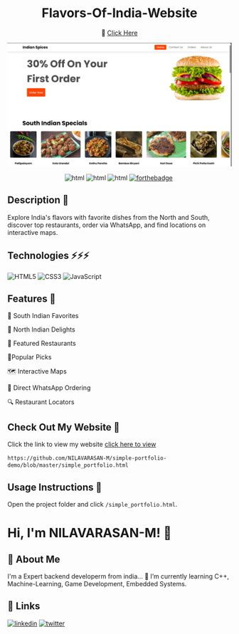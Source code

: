 
<div align="center">

# Flavors-Of-India-Website
</div>

<div align="center">
🔹
<a href="https://htmlpreview.github.io/?https://github.com/NILAVARASAN-M/simple-portfolio-demo/blob/master/simple_portfolio.html">Click Here</a>
</div>

![Html photo](image1.png)

<div align="center">

![html](https://forthebadge.com/images/badges/made-with-html.svg)
![html](https://forthebadge.com/images/badges/made-with-css.svg)
![html](https://forthebadge.com/images/badges/made-with-javascript.svg)
[![forthebadge](https://forthebadge.com/images/badges/built-with-love.svg)](https://forthebadge.com)&nbsp;
</div>

## Description 📝

Explore India's flavors with favorite dishes from the North and South, discover top restaurants, order via WhatsApp, and find locations on interactive maps.

##  Technologies ⚡⚡⚡
![HTML5](https://img.shields.io/badge/-HTML5-E34F26?style=flat-square&logo=html5&logoColor=white)
![CSS3](https://img.shields.io/badge/-CSS3-1572B6?style=flat-square&logo=css3)
![JavaScript](https://img.shields.io/badge/-JavaScript-black?style=flat-square&logo=javascript)
![]()


## Features 🌟


🍛 South Indian Favorites 

🍲 North Indian Delights 

🏪 Featured Restaurants 

🌟Popular Picks 

🗺️ Interactive Maps 

📲 Direct WhatsApp Ordering 

🔍 Restaurant Locators 

## Check Out My Website 💼

Click the link to view my website 
<a href="https://htmlpreview.github.io/?https://github.com/NILAVARASAN-M/simple-portfolio-demo/blob/master/simple_portfolio.html">click here to view</a>
```
https://github.com/NILAVARASAN-M/simple-portfolio-demo/blob/master/simple_portfolio.html
```
## Usage Instructions 🔧

Open the project folder and click `/simple_portfolio.html`.

# Hi, I'm NILAVARASAN-M! 👋


## 🚀 About Me
I'm a Expert backend developerm from india...
🌱 I’m currently learning C++, Machine-Learning, Game Development, Embedded Systems.

## 🔗 Links
[![linkedin](https://img.shields.io/badge/linkedin-0A66C2?style=for-the-badge&logo=linkedin&logoColor=white)](https://www.linkedin.com/)
[![twitter](https://img.shields.io/badge/twitter-1DA1F2?style=for-the-badge&logo=twitter&logoColor=white)](https://x.com/NilaVar83507149?t=cH8mUu4_QuOGKTml9QuaTg&s=09)
